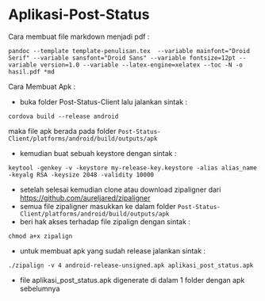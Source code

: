 Aplikasi-Post-Status
====================

Cara membuat file markdown menjadi pdf :

```
pandoc --template template-penulisan.tex  --variable mainfont="Droid Serif" --variable sansfont="Droid Sans" --variable fontsize=12pt --variable version=1.0 --variable --latex-engine=xelatex --toc -N -o hasil.pdf *md
```

Cara Membuat Apk :

-	buka folder Post-Status-Client lalu jalankan sintak :

```
cordova build --release android
```

maka file apk berada pada folder `Post-Status-Client/platforms/android/build/outputs/apk`

-	kemudian buat sebuah keystore dengan sintak :

```
keytool -genkey -v -keystore my-release-key.keystore -alias alias_name -keyalg RSA -keysize 2048 -validity 10000
```

-	setelah selesai kemudian clone atau download zipaligner dari https://github.com/aureljared/zipaligner
-	semua file zipaligner masukkan ke dalam folder `Post-Status-Client/platforms/android/build/outputs/apk`
-	beri hak akses terhadap file zipalign dengan sintak :

```
chmod a+x zipalign
```

-	untuk membuat apk yang sudah release jalankan sintak :

```
./zipalign -v 4 android-release-unsigned.apk aplikasi_post_status.apk
```

-	file aplikasi_post_status.apk digenerate di dalam 1 folder dengan apk sebelumnya
